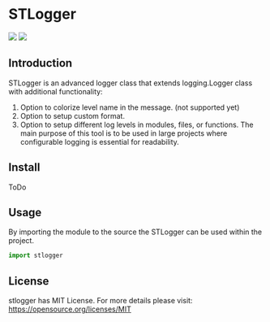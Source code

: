 # STLogger
![](https://github.com/nradakovic/logger/workflows/static_code_validation_src/badge.svg)
![](https://github.com/nradakovic/logger/workflows/static_code_validation_tests/badge.svg)
## Introduction ##
STLogger is an advanced logger class that extends logging.Logger class with additional functionality:
1. Option to colorize level name in the message. (not supported yet)
2. Option to setup custom format.
3. Option to setup different log levels in modules, files, or functions.
The main purpose of this tool is to be used in large projects where configurable logging is essential for readability.

## Install
ToDo

## Usage
By importing the module to the source the STLogger can be used within the
project.
```python
import stlogger
```

## License
stlogger has MIT License.
For more details please visit: https://opensource.org/licenses/MIT
